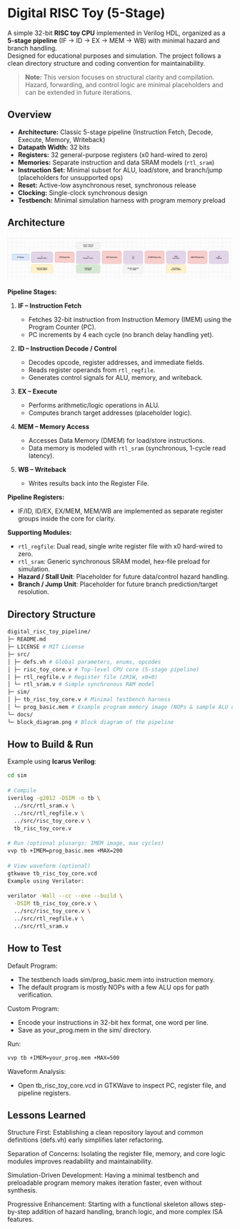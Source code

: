 # Digital RISC Toy (5-Stage)

A simple 32-bit **RISC toy CPU** implemented in Verilog HDL, organized as a **5-stage pipeline** (IF → ID → EX → MEM → WB) with minimal hazard and branch handling.  
Designed for educational purposes and simulation. The project follows a clean directory structure and coding convention for maintainability.

> **Note:** This version focuses on structural clarity and compilation.  
> Hazard, forwarding, and control logic are minimal placeholders and can be extended in future iterations.

## Overview

- **Architecture:** Classic 5-stage pipeline (Instruction Fetch, Decode, Execute, Memory, Writeback)
- **Datapath Width:** 32 bits
- **Registers:** 32 general-purpose registers (x0 hard-wired to zero)
- **Memories:** Separate instruction and data SRAM models (`rtl_sram`)
- **Instruction Set:** Minimal subset for ALU, load/store, and branch/jump (placeholders for unsupported ops)
- **Reset:** Active-low asynchronous reset, synchronous release
- **Clocking:** Single-clock synchronous design
- **Testbench:** Minimal simulation harness with program memory preload

## Architecture

![Block Diagram](docs/block%20diagram.png)

**Pipeline Stages:**
1. **IF – Instruction Fetch**  
   - Fetches 32-bit instruction from Instruction Memory (IMEM) using the Program Counter (PC).
   - PC increments by 4 each cycle (no branch delay handling yet).
   
2. **ID – Instruction Decode / Control**  
   - Decodes opcode, register addresses, and immediate fields.
   - Reads register operands from `rtl_regfile`.
   - Generates control signals for ALU, memory, and writeback.

3. **EX – Execute**  
   - Performs arithmetic/logic operations in ALU.
   - Computes branch target addresses (placeholder logic).

4. **MEM – Memory Access**  
   - Accesses Data Memory (DMEM) for load/store instructions.
   - Data memory is modeled with `rtl_sram` (synchronous, 1-cycle read latency).

5. **WB – Writeback**  
   - Writes results back into the Register File.

**Pipeline Registers:**  
- IF/ID, ID/EX, EX/MEM, MEM/WB are implemented as separate register groups inside the core for clarity.

**Supporting Modules:**  
- `rtl_regfile`: Dual read, single write register file with x0 hard-wired to zero.  
- `rtl_sram`: Generic synchronous SRAM model, hex-file preload for simulation.  
- **Hazard / Stall Unit**: Placeholder for future data/control hazard handling.  
- **Branch / Jump Unit**: Placeholder for future branch prediction/target resolution.

## Directory Structure

```bash
digital_risc_toy_pipeline/
├─ README.md 
├─ LICENSE # MIT License
├─ src/
│ ├─ defs.vh # Global parameters, enums, opcodes
│ ├─ risc_toy_core.v # Top-level CPU core (5-stage pipeline)
│ ├─ rtl_regfile.v # Register file (2R1W, x0=0)
│ └─ rtl_sram.v # Simple synchronous RAM model
├─ sim/
│ ├─ tb_risc_toy_core.v # Minimal testbench harness
│ └─ prog_basic.mem # Example program memory image (NOPs & sample ALU ops)
└─ docs/
└─ block_diagram.png # Block diagram of the pipeline
```

## How to Build & Run

Example using **Icarus Verilog**:

```bash
cd sim

# Compile
iverilog -g2012 -DSIM -o tb \
  ../src/rtl_sram.v \
  ../src/rtl_regfile.v \
  ../src/risc_toy_core.v \
  tb_risc_toy_core.v

# Run (optional plusargs: IMEM image, max cycles)
vvp tb +IMEM=prog_basic.mem +MAX=200

# View waveform (optional)
gtkwave tb_risc_toy_core.vcd
Example using Verilator:

verilator -Wall --cc --exe --build \
  -DSIM tb_risc_toy_core.v \
  ../src/risc_toy_core.v \
  ../src/rtl_regfile.v \
  ../src/rtl_sram.v
```

## How to Test

Default Program:
- The testbench loads sim/prog_basic.mem into instruction memory.
- The default program is mostly NOPs with a few ALU ops for path verification.

Custom Program:
- Encode your instructions in 32-bit hex format, one word per line.
- Save as your_prog.mem in the sim/ directory.

Run:

```bash
vvp tb +IMEM=your_prog.mem +MAX=500
```

Waveform Analysis:
- Open tb_risc_toy_core.vcd in GTKWave to inspect PC, register file, and pipeline registers.

## Lessons Learned

Structure First: Establishing a clean repository layout and common definitions (defs.vh) early simplifies later refactoring.

Separation of Concerns: Isolating the register file, memory, and core logic modules improves readability and maintainability.

Simulation-Driven Development: Having a minimal testbench and preloadable program memory makes iteration faster, even without synthesis.

Progressive Enhancement: Starting with a functional skeleton allows step-by-step addition of hazard handling, branch logic, and more complex ISA features.
